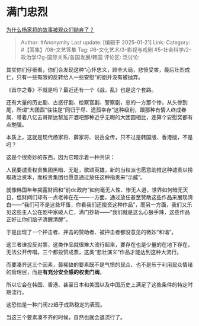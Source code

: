 # 满门忠烈
[为什么杨家将的故事被观众们抛弃了？](https://www.zhihu.com/question/647151836/answer/83838015363)

> Author: #Anonymity
> Last update: [编辑于 2025-01-21]
> Link:
> Category: #【答集】/08-文艺答集 
> Tag: #6-文化艺术/3-影视与戏剧 #5-社会科学/2-政治学/2g-国际关系/各国发展/韩国 
> 评论区:
> 泛讨论:

其实你们仔细看，你们会发现这种“心怀忠义，顾全大局，悲愤受害，最后壮烈成仁，只有一些有限的反转给人一些安慰”的剧并没有被抛弃。

《首尔之春》不就是吗？最近还有一个《战，乱》也是这个套路。

还有大量的历史剧、古惑仔剧、检察官剧、警察剧，忠的一方那个惨，从头惨到尾，所谓“大团圆”往往是“同归于尽、遗孤幸存”这种级别，跟那种有情人终成眷属、带着八亿去哥斯达黎加开酒吧那种近乎无暇的大团圆相比，连算个安慰奖都有点勉强。

本质上，这就是现代杨家将、薛家将、说岳全传，只不过是韩国版、香港版，不是吗？

  

这是个很奇妙的东西，因为它暗示着一种共识：

人民要谴责权贵集团黑暗、无耻，歌颂英雄，新的当权派也愿意助推这种谴责以捞取政治资本，而权贵集团也愿意通过放任这种指责来“示威”。

就像韩国年年揭露财阀和“前dc政府”如何毫无人性、惨无人道，世界如何暗无天日，但财阀们却有一点老神在在——一方面，通过放任甚至赞助这些作品来展现清白——“我们可不是这些坏蛋，你看我们还投资这种作品”，而另一方面，我们又乐见这些主人公在剧中家破人亡，满门抄斩——“我们就是这么心狠手辣，这些作品正好让你们脑子清醒清醒”。

于是出现了一个抨击者、抨击的赞助者、被抨击者都没意见的微妙“和谐”。

这三者谁投反对票，这类作品就很难大流行起来，要存在也是少量的在地下存在，无法公开传唱。三个都投赞成票，这类“悲壮演义”作品才能达到这种大流行。

而要凑齐这三个因素，最稀缺的要素既不是气愤的民众、也不是乐于利用民众情绪的管理层，而是**有充分安全感的权贵门阀**。

所以它会在韩国、香港、甚至日本和美国以及中国历史上满足了这些条件的特定时期流行。

这恐怕是一种门阀zz趋于成熟稳定的表现。

当这三个要素凑不齐的时候，自然也就会退流行了。
